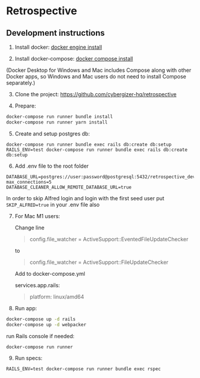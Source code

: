 # Retrospective

## Development instructions

1. Install docker:  [docker engine install](https://docs.docker.com/engine/install/ "docker engine install")


2. Install docker-compose: [docker compose install](https://docs.docker.com/compose/install/ "docker compose install")

(Docker Desktop for Windows and Mac includes Compose along with other Docker apps, so Windows and Mac users do not need to install Compose separately.)

3. Clone the project: https://github.com/cybergizer-hq/retrospective

4. Prepare:
``` bash
docker-compose run runner bundle install
docker-compose run runner yarn install
```

5. Create and setup postgres db:
```
docker-compose run runner bundle exec rails db:create db:setup
RAILS_ENV=test docker-compose run runner bundle exec rails db:create db:setup
```

6. Add .env file to the root folder
```
DATABASE_URL=postgres://user:password@postgresql:5432/retrospective_development?max_connections=5
DATABASE_CLEANER_ALLOW_REMOTE_DATABASE_URL=true
```

In order to skip Alfred login and login with the first seed user put `SKIP_ALFRED=true` in your .env file also

7. For Mac M1 users:

   Change line 

   >config.file_watcher = ActiveSupport::EventedFileUpdateChecker

   to

   >config.file_watcher = ActiveSupport::FileUpdateChecker

   Add to docker-compose.yml

   services.app.rails:

   >platform: linux/amd64


8. Run app:
``` bash
docker-compose up -d rails
docker-compose up -d webpacker
```

run Rails console if needed:
```
docker-compose run runner
```

9. Run specs:
```
RAILS_ENV=test docker-compose run runner bundle exec rspec
```
